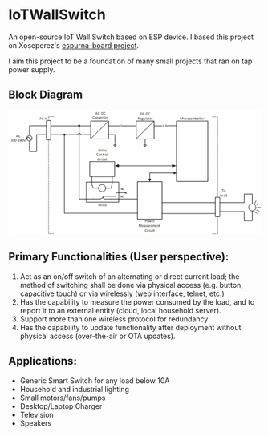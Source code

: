 # IoTWallSwitch
An open-source IoT Wall Switch based on ESP device. I based this project on Xoseperez's [espurna-board project](https://github.com/xoseperez/espurna-board).

I aim this project to be a foundation of many small projects that ran on tap power supply.

## Block Diagram
![Block Diagram](Docs/block-diagram-1.png)

## Primary Functionalities (User perspective):
1. Act as an on/off switch of an alternating or direct current load; the method of switching shall be done via physical access (e.g. button, capacitive touch) or via wirelessly (web interface, telnet, etc.)
2. Has the capability to measure the power consumed by the load, and to report it to an external entity (cloud, local household server).
3. Support more than one wireless protocol for redundancy
4. Has the capability to update functionality after deployment without physical access (over-the-air or OTA updates).

## Applications:
- Generic Smart Switch for any load below 10A
- Household and industrial lighting
- Small motors/fans/pumps
- Desktop/Laptop Charger
- Television
- Speakers